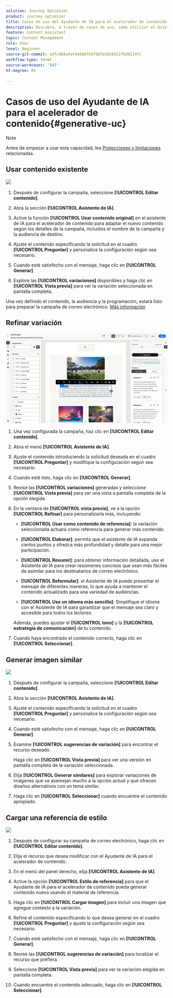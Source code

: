 ```yaml
---
solution: Journey Optimizer
product: journey optimizer
title: Casos de uso del Ayudante de IA para el acelerador de contenido
description: Descubra, a través de casos de uso, cómo utilizar el Asistente de IA para el acelerador de contenido
feature: Content Assistant
topic: Content Management
role: User
level: Beginner
source-git-commit: adfc4b8a4af44486f6df0d7e3dc6922f6d6214fc
workflow-type: tm+mt
source-wordcount: '547'
ht-degree: 0%

---
```


# Casos de uso del Ayudante de IA para el acelerador de contenido{#generative-uc}

>[!NOTE]
>
>Antes de empezar a usar esta capacidad, lea [Protecciones y limitaciones](gs-generative.md#generative-guardrails) relacionadas.

## Usar contenido existente

![](assets/do-not-localize/gen-ai-reuse-text.gif)

1. Después de configurar la campaña, seleccione **[!UICONTROL Editar contenido]**.

1. Abra la sección **[!UICONTROL Asistente de IA]**.

1. Active la función **[!UICONTROL Usar contenido original]** en el asistente de IA para el acelerador de contenido para adaptar el nuevo contenido según los detalles de la campaña, incluidos el nombre de la campaña y la audiencia de destino.

1. Ajuste el contenido especificando la solicitud en el cuadro **[!UICONTROL Preguntar]** y personalice la configuración según sea necesario.

1. Cuando esté satisfecho con el mensaje, haga clic en **[!UICONTROL Generar]**.

1. Explore las **[!UICONTROL variaciones]** disponibles y haga clic en **[!UICONTROL Vista previa]** para ver la variación seleccionada en pantalla completa.

Una vez definido el contenido, la audiencia y la programación, estará listo para preparar la campaña de correo electrónico. [Más información](../campaigns/review-activate-campaign.md)

## Refinar variación

![](assets/do-not-localize/gen-ai-variation.gif)

1. Una vez configurada la campaña, haz clic en **[!UICONTROL Editar contenido]**.

1. Abra el menú **[!UICONTROL Asistente de IA]**.

1. Ajuste el contenido introduciendo la solicitud deseada en el cuadro **[!UICONTROL Preguntar]** y modifique la configuración según sea necesario.

1. Cuando esté listo, haga clic en **[!UICONTROL Generar]**.

1. Revise las **[!UICONTROL variaciones]** generadas y seleccione **[!UICONTROL Vista previa]** para ver una vista a pantalla completa de la opción elegida.

1. En la ventana de **[!UICONTROL vista previa]**, ve a la opción **[!UICONTROL Refinar]** para personalizarla más, incluyendo:

   * **[!UICONTROL Usar como contenido de referencia]**: la variación seleccionada actuará como referencia para generar más contenido.

   * **[!UICONTROL Elaborar]**: permita que el asistente de IA expanda ciertos puntos y ofrezca más profundidad y detalle para una mejor participación.

   * **[!UICONTROL Resumir]**: para obtener información detallada, use el Asistente de IA para crear resúmenes concisos que sean más fáciles de asimilar para los destinatarios de correo electrónico.

   * **[!UICONTROL Reformular]**: el Asistente de IA puede presentar el mensaje de diferentes maneras, lo que ayuda a mantener el contenido actualizado para una variedad de audiencias.

   * **[!UICONTROL Use un idioma más sencillo]**: Simplifique el idioma con el Asistente de IA para garantizar que el mensaje sea claro y accesible para todos los lectores.

   Además, puedes ajustar el **[!UICONTROL tono]** y la **[!UICONTROL estrategia de comunicación]** de tu contenido.

1. Cuando haya encontrado el contenido correcto, haga clic en **[!UICONTROL Seleccionar]**.

## Generar imagen similar

![](assets/do-not-localize/uc-image-similar.gif)

1. Después de configurar la campaña, seleccione **[!UICONTROL Editar contenido]**.

1. Abra la sección **[!UICONTROL Asistente de IA]**.

1. Ajuste el contenido especificando la solicitud en el cuadro **[!UICONTROL Preguntar]** y personalice la configuración según sea necesario.

1. Cuando esté satisfecho con el mensaje, haga clic en **[!UICONTROL Generar]**.

1. Examine **[!UICONTROL sugerencias de variación]** para encontrar el recurso deseado.

   Haga clic en **[!UICONTROL Vista previa]** para ver una versión en pantalla completa de la variación seleccionada.

1. Elija **[!UICONTROL Generar similares]** para explorar variaciones de imágenes que se asemejan mucho a la opción actual y que ofrecen diseños alternativos con un tema similar.

1. Haga clic en **[!UICONTROL Seleccionar]** cuando encuentre el contenido apropiado.

## Cargar una referencia de estilo

![](assets/do-not-localize/uc-image-reference.gif)

1. Después de configurar su campaña de correo electrónico, haga clic en **[!UICONTROL Editar contenido]**.

1. Elija el recurso que desea modificar con el Ayudante de IA para el acelerador de contenido.

1. En el menú del panel derecho, elija **[!UICONTROL Asistente de IA]**.

1. Active la opción **[!UICONTROL Estilo de referencia]** para que el Ayudante de IA para el acelerador de contenido pueda generar contenido nuevo usando el material de referencia.

1. Haga clic en **[!UICONTROL Cargar imagen]** para incluir una imagen que agregue contexto a la variación.

1. Refine el contenido especificando lo que desea generar en el cuadro **[!UICONTROL Preguntar]** y ajuste la configuración según sea necesario.

1. Cuando esté satisfecho con el mensaje, haga clic en **[!UICONTROL Generar]**.

1. Revise las **[!UICONTROL sugerencias de variación]** para localizar el recurso que prefiera.

1. Seleccione **[!UICONTROL Vista previa]** para ver la variación elegida en pantalla completa.

1. Cuando encuentre el contenido adecuado, haga clic en **[!UICONTROL Seleccionar]**.
